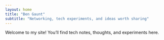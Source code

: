 ```yaml
---
layout: home
title: "Ben Gaunt"
subtitle: "Networking, tech experiments, and ideas worth sharing"
---
```


Welcome to my site! You’ll find tech notes, thoughts, and experiments here.
